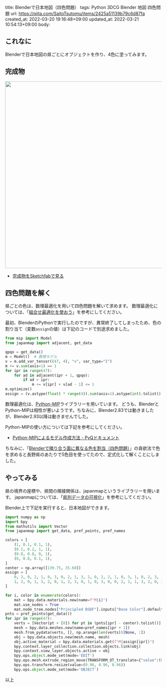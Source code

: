 title: Blenderで日本地図（四色問題）
tags: Python 3DCG Blender 地図 四色問題
url: https://qiita.com/SaitoTsutomu/items/2425a51139b79c6d87fa
created_at: 2022-03-20 19:16:48+09:00
updated_at: 2022-03-21 10:54:13+09:00
body:

## これなに

Blenderで日本地図の県ごとにオブジェクトを作り、4色に塗ってみます。


## 完成物

<img src="https://qiita-image-store.s3.ap-northeast-1.amazonaws.com/0/13955/6550812e-86c2-98a0-1103-29a4bfcfab0d.jpeg" width="600">

- [完成物をSketchfabで見る](https://skfb.ly/otDJR)

## 四色問題を解く

県ごとの色は、数理最適化を用いて四色問題を解いて求めます。
数理最適化については、「[組合せ最適化を使おう](https://qiita.com/SaitoTsutomu/items/bfbf4c185ed7004b5721)」を参考にしてください。

最初、BlenderのPythonで実行したのですが、異常終了してしまったため、色の割り当て（変数`assign`の値）は下記のコードで別途求めました。

```py
from mip import Model
from japanmap import adjacent, get_data

qpqo = get_data()
m = Model()  # 数理モデル
v = m.add_var_tensor((47, 4), "v", var_type="I")
m += v.sum(axis=1) == 1
for ipr in range(47):
    for ad in adjacent(ipr + 1, qpqo):
        if ad > ipr:
            m += v[ipr] + v[ad - 1] <= 1
m.optimize()
assign = (v.astype(float) * range(4)).sum(axis=1).astype(int).tolist()
```

数理最適化は、[Python-MIP](https://www.python-mip.com/)ライブラリーを用いています。
どうも、BlenderとPython-MIPは相性が悪いようです。ちなみに、Blender2.83では動きましたが、Blender2.93以降は動きませんでした。

Python-MIPの使い方については下記を参考にしてください。

- [Python-MIPによるモデル作成方法 - PyQドキュメント](https://docs.pyq.jp/python/math_opt/python_mip.html)

ちなみに、「[Blenderで隣り合う面に異なる色を割当（四色問題）](https://qiita.com/SaitoTsutomu/items/8def3fb4b99f8520b6ed)」の貪欲法で色を求めると長野県のあたりで5色目を使ってたので、定式化して解くことにしました。

## やってみる

県の境界の座標や、県間の隣接関係は、japanmapというライブラリーを用います。
japanmapについては、「[県別データの可視化](https://qiita.com/SaitoTsutomu/items/6d17889ba47357e44131)」を参考にしてください。

Blender上で下記を実行すると、日本地図ができます。

```py
import numpy as np
import bpy
from mathutils import Vector
from japanmap import get_data, pref_points, pref_names

colors = [
    (1, 0.1, 0.1, 1),
    (0.1, 0.2, 1, 1),
    (0.8, 0.8, 0, 1),
    (0, 0.8, 0.1, 1),
]
center = np.array([139.75, 35.68])
assign = [
    0, 2, 0, 2, 1, 0, 3, 0, 2, 1, 3, 2, 0, 2, 2, 1, 0, 3, 1, 0, 2, 3, 1, 0,
    1, 2, 0, 1, 3, 2, 0, 1, 2, 3, 0, 1, 0, 3, 0, 0, 2, 1, 1, 3, 2, 0, 3
]

for i, color in enumerate(colors):
    mat = bpy.data.materials.new(name=f"M{i}")
    mat.use_nodes = True
    mat.node_tree.nodes["Principled BSDF"].inputs["Base Color"].default_value = color
pnts = pref_points(get_data())
for ipr in range(47):
    verts = [Vector(pt + [0]) for pt in (pnts[ipr] - center).tolist()]
    mesh = bpy.data.meshes.new(name=pref_names[ipr + 1])
    mesh.from_pydata(verts, [], np.arange(len(verts))[None, :])
    obj = bpy.data.objects.new(mesh.name, mesh)
    obj.active_material = bpy.data.materials.get(f"M{assign[ipr]}")
    bpy.context.layer_collection.collection.objects.link(obj)
    bpy.context.view_layer.objects.active = obj
    bpy.ops.object.mode_set(mode='EDIT')
    bpy.ops.mesh.extrude_region_move(TRANSFORM_OT_translate={"value":(0, 0, 0.2)})
    bpy.ops.transform.resize(value=(0.96, 0.96, 0.96))
    bpy.ops.object.mode_set(mode='OBJECT')
```

以上



